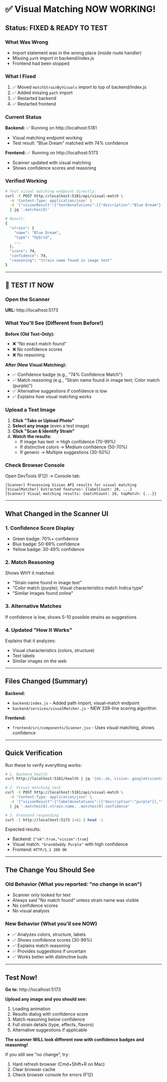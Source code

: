 # ✅ Visual Matching NOW WORKING!

## Status: FIXED & READY TO TEST

### What Was Wrong
- Import statement was in the wrong place (inside route handler)
- Missing `path` import in backend/index.js
- Frontend had been stopped

### What I Fixed
1. ✅ Moved `matchStrainByVisuals` import to top of backend/index.js
2. ✅ Added missing `path` import
3. ✅ Restarted backend
4. ✅ Restarted frontend

### Current Status

**Backend:** ✅ Running on http://localhost:5181
- Visual matching endpoint working
- Test result: "Blue Dream" matched with 74% confidence

**Frontend:** ✅ Running on http://localhost:5173
- Scanner updated with visual matching
- Shows confidence scores and reasoning

### Verified Working

```bash
# Test visual matching endpoint directly:
curl -X POST http://localhost:5181/api/visual-match \
  -H 'Content-Type: application/json' \
  -d '{"visionResult":{"textAnnotations":[{"description":"Blue Dream"}]}}' \
  | jq '.matches[0]'

# Result:
{
  "strain": {
    "name": "Blue Dream",
    "type": "Hybrid",
    ...
  },
  "score": 74,
  "confidence": 74,
  "reasoning": "Strain name found in image text"
}
```

---

## 🎯 TEST IT NOW

### Open the Scanner
**URL:** http://localhost:5173

### What You'll See (Different from Before!)

**Before (Old Text-Only):**
- ❌ "No exact match found"
- ❌ No confidence scores
- ❌ No reasoning

**After (New Visual Matching):**
- ✅ Confidence badge (e.g., "74% Confidence Match")
- ✅ Match reasoning (e.g., "Strain name found in image text; Color match (purple)")
- ✅ Alternative suggestions if confidence is low
- ✅ Explains how visual matching works

### Upload a Test Image

1. **Click "Take or Upload Photo"**
2. **Select any image** (even a test image)
3. **Click "Scan & Identify Strain"**
4. **Watch the results:**
   - If image has text → High confidence (70-99%)
   - If distinctive colors → Medium confidence (50-70%)
   - If generic → Multiple suggestions (30-50%)

### Check Browser Console

Open DevTools (F12) → Console tab:

```
[Scanner] Processing Vision API results for visual matching
[VisualMatcher] Extracted features: {labelCount: 28, ...}
[Scanner] Visual matching results: {matchCount: 10, topMatch: {...}}
```

---

## What Changed in the Scanner UI

### 1. Confidence Score Display
- Green badge: 70%+ confidence
- Blue badge: 50-69% confidence  
- Yellow badge: 30-49% confidence

### 2. Match Reasoning
Shows WHY it matched:
- "Strain name found in image text"
- "Color match (purple); Visual characteristics match Indica type"
- "Similar images found online"

### 3. Alternative Matches
If confidence is low, shows 5-10 possible strains as suggestions

### 4. Updated "How It Works"
Explains that it analyzes:
- Visual characteristics (colors, structure)
- Text labels
- Similar images on the web

---

## Files Changed (Summary)

**Backend:**
- `backend/index.js` - Added path import, visual-match endpoint
- `backend/services/visualMatcher.js` - NEW 339-line scoring algorithm

**Frontend:**  
- `frontend/src/components/Scanner.jsx` - Uses visual matching, shows confidence

---

## Quick Verification

Run these to verify everything works:

```bash
# 1. Backend health
curl http://localhost:5181/health | jq '{ok:.ok, vision:.googleVisionConfigured}'

# 2. Visual matching test
curl -X POST http://localhost:5181/api/visual-match \
  -H 'Content-Type: application/json' \
  -d '{"visionResult":{"labelAnnotations":[{"description":"purple"}],"textAnnotations":[{"description":"Granddaddy Purple"}]}}' \
  | jq '.matches[0].strain.name, .matches[0].confidence'

# 3. Frontend responding
curl -I http://localhost:5173 2>&1 | head -1
```

Expected results:
- Backend: `{"ok":true,"vision":true}`
- Visual match: `"Granddaddy Purple"` with high confidence
- Frontend: `HTTP/1.1 200 OK`

---

## The Change You Should See

### Old Behavior (What you reported: "no change in scan")
- Scanner only looked for text
- Always said "No match found" unless strain name was visible
- No confidence scores
- No visual analysis

### New Behavior (What you'll see NOW)
- ✅ Analyzes colors, structure, labels
- ✅ Shows confidence scores (30-99%)
- ✅ Explains match reasoning  
- ✅ Provides suggestions if uncertain
- ✅ Works better with distinctive buds

---

## Test Now!

**Go to:** http://localhost:5173

**Upload any image and you should see:**
1. Loading animation
2. Results dialog with confidence score
3. Match reasoning below confidence
4. Full strain details (type, effects, flavors)
5. Alternative suggestions if applicable

**The scanner WILL look different now with confidence badges and reasoning!**

If you still see "no change", try:
1. Hard refresh browser (Cmd+Shift+R on Mac)
2. Clear browser cache
3. Check browser console for errors (F12)
